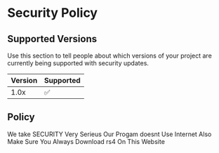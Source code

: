 # Security Policy

## Supported Versions

Use this section to tell people about which versions of your project are
currently being supported with security updates.

| Version | Supported          |
| ------- | ------------------ |
| 1.0x   | :white_check_mark: |


## Policy
We take SECURITY Very Serieus
Our Progam doesnt Use Internet
Also Make Sure You Always Download rs4 On This Website
